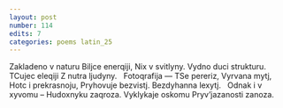 ```yaml
---
layout: post
number: 114
edits: 7
categories: poems latin_25
---
```


Zakladeno v naturu
Biljce enerqiji, 
Nix v svitlyny. 
Vydno duci strukturu. 
TCujec eleqiji 
Z nutra ljudyny. 
 
Fotoqrafija — 
TSe pereriz,
Vyrvana mytj,
Hotc i prekrasnoju, 
Pryhovuje bezvistj.
Bezdyhanna lexytj.
 
Odnak i v xyvomu – 
Hudoxnyku zaqroza.
Vyklykaje oskomu
Pryv’jazanosti zanoza. 
